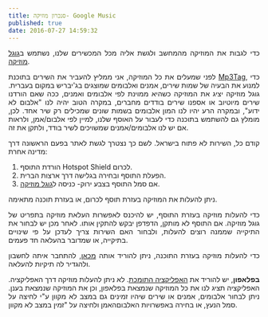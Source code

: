 ```yaml
---
title: סנכרון מוזיקה- Google Music
published: true
date: 2016-07-27 14:59:32
---
```


<p style="text-align:justify;">כדי לגבות את המוזיקה מהמחשב ולגשת אליה מכל המכשירים שלנו, נשתמש ב<a href="http://music.google.com" target="_blank" rel="noopener noreferrer">גוגל מוזיקה</a>.</p>

<p style="text-align:justify;">לפני שמעלים את כל המוזיקה, אני ממליץ להעביר את השירים בתוכנת <a href="http://www.mp3tag.de/en/download.html" target="_blank" rel="noopener noreferrer">Mp3Tag</a>, כדי למנוע את הבעיה של שמות שירים, אמנים ואלבומים שמוצגים בג'יבריש במקום בעברית.
גוגל מוזיקה יציג את המוזיקה כשהיא ממוינת לפי אלבומים ואמנים, ככה שאם הורדנו שירים מיוטיוב או אספנו שירים בודדים מחברים, במקרה הטוב יהיה לנו "אלבום לא ידוע", ובמקרה הרע יהיו לנו המון אלבומים בשמות שונים שמכילים רק שיר אחד.
לכן, מומלץ גם להשתמש בתוכנה כדי לעבור על האוסף שלנו, למיין לפי אלבום/אמן, ולראות אם יש לנו אלבומים/אמנים שמשויכים לשיר בודד, ולתקן את זה.

<p style="text-align:justify;">קודם כל, השירות לא פתוח בישראל. לשם כך נצטרך לגשת לאתר בפעם הראשונה דרך מדינה אחרת:</p>
<ol>
<li style="text-align:justify;">הורדת התוסף Hotspot Shield לכרום.</li>
<li style="text-align:justify;">הפעלת התוסף ובחירה בגלישה דרך ארצות הברית.</li>
<li style="text-align:justify;">אם סמל התוסף בצבע ירוק- כניסה ל<a href="http://music.google.com" target="_blank" rel="noopener noreferrer">גוגל מוזיקה</a>.</li>
</ol>
<p style="text-align:justify;">ניתן להעלות את המוזיקה בעזרת תוסף לכרום, או בעזרת תוכנה מתאימה.</p>
<p style="text-align:justify;">כדי להעלות מוזיקה בעזרת התוסף, יש להיכנס לאפשרות העלאת מוזיקה בתפריט של גוגל מוזיקה. אם התוסף לא מותקן, הדפדפן יבקש להתקין אותו. לאחר מכן יש לבחור את התיקייה שממנה רוצים להעלות, ולבחור האם השירות צריך לעדכן על פי שינויים בתיקייה, או שמדובר בהעלאה חד פעמים.</p>
<p style="text-align:justify;">כדי להעלות מוזיקה בעזרת התוכנה, ניתן להוריד אותה <a href="https://play.google.com/music/listen?u=0#/manager" target="_blank" rel="noopener noreferrer">מכאן</a>, להתחבר איתה לחשבון ולהגדיר לה תיקיות להעלאה.</p>
<p style="text-align:justify;"><strong>בפלאפון</strong>, יש להוריד את <a href="https://play.google.com/store/apps/details?id=com.google.android.music" target="_blank" rel="noopener noreferrer">האפליקציה התומכת</a>. לא ניתן להעלות מוזיקה דרך האפליקציה. האפליקציה תציג לנו את כל המוזיקה שנמצאת בפלאפון, וכן את המוזיקה שנמצאת בענן. ניתן לבחור אלבומים, אמנים או שירים שיהיו זמינים גם במצב לא מקוון ע"י לחיצה על סמל הנעץ, או בחירה באפשרויות האלבוםהאמן ולחיצה על "זמין במצב לא מקוון.</p></p>

